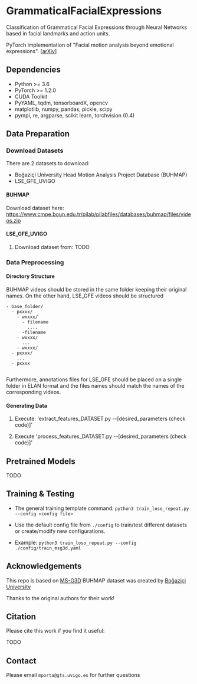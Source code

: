 # GrammaticalFacialExpressions
Classification of Grammatical Facial Expressions through Neural Networks based in facial landmarks and action units.

PyTorch implementation of "Facial motion analysis beyond emotional expressions". [[arXiv](TODO)]
<!--- <img src="imgs/cropped-fixed-standup.gif" width="24%"><img src="imgs/cropped-fixed-clap.gif" width="24%"> --->


## Dependencies

- Python >= 3.6
- PyTorch >= 1.2.0
- CUDA Toolkit
- PyYAML, tqdm, tensorboardX, opencv
- matplotlib, numpy, pandas, pickle, scipy 
- pympi, re, argparse, scikit learn, torchvision (0.4)

## Data Preparation

### Download Datasets

There are 2 datasets to download:

- Boğaziçi University Head Motion Analysis Project Database (BUHMAP)
- LSE_GFE_UVIGO

#### BUHMAP

Download dataset here: https://www.cmpe.boun.edu.tr/pilab/pilabfiles/databases/buhmap/files/videos.zip


#### LSE_GFE_UVIGO

1. Download dataset from: TODO

### Data Preprocessing

#### Directory Structure

BUHMAP videos should be stored in the same folder keeping their original names.
On the other hand, LSE_GFE videos should be structured
```
- base_folder/
  - pxxxx/
    - wxxxx/
      - filename
        ....
      -filename
    - wxxxx/
      ...
    - wxxxx/
  - pxxxx/
    ...
  - pxxxx
  
```
Furthermore, annotations files for LSE_GFE should be placed on a single folder in ELAN format and the files names should match the names of the corresponding videos.

#### Generating Data

1. Execute: 'extract_features_DATASET.py --[desired_parameters (check code)]'

2. Execute 'process_features_DATASET.py --[desired_parameters (check code)]'


## Pretrained Models

TODO


## Training & Testing

- The general training template command:
`python3 train_loso_repeat.py --config <config file>`

- Use the default config file from `./config` to train/test different datasets or create/modify new configurations.

- Example: `python3 train_loso_repeat.py --config ./config/train_msg3d.yaml`


## Acknowledgements

This repo is based on [MS-G3D](https://github.com/kenziyuliu/MS-G3D)
BUHMAP dataset was created by [Boğaziçi University](https://www.cmpe.boun.edu.tr/pilab/pilabfiles/databases/buhmap/)

Thanks to the original authors for their work!


## Citation

Please cite this work if you find it useful:

TODO

## Contact
Please email `mporta@gts.uvigo.es` for further questions
